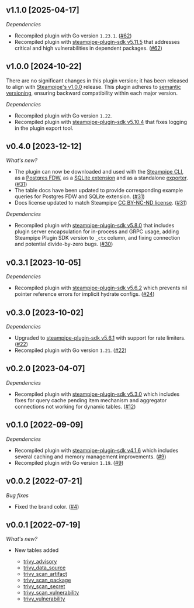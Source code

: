 ## v1.1.0 [2025-04-17]

_Dependencies_

- Recompiled plugin with Go version `1.23.1`. ([#62](https://github.com/turbot/steampipe-plugin-trivy/pull/62))
- Recompiled plugin with [steampipe-plugin-sdk v5.11.5](https://github.com/turbot/steampipe-plugin-sdk/blob/v5.11.5/CHANGELOG.md#v5115-2025-03-31) that addresses critical and high vulnerabilities in dependent packages. ([#62](https://github.com/turbot/steampipe-plugin-trivy/pull/62))

## v1.0.0 [2024-10-22]

There are no significant changes in this plugin version; it has been released to align with [Steampipe's v1.0.0](https://steampipe.io/changelog/steampipe-cli-v1-0-0) release. This plugin adheres to [semantic versioning](https://semver.org/#semantic-versioning-specification-semver), ensuring backward compatibility within each major version.

_Dependencies_

- Recompiled plugin with Go version `1.22`. 
- Recompiled plugin with [steampipe-plugin-sdk v5.10.4](https://github.com/turbot/steampipe-plugin-sdk/blob/develop/CHANGELOG.md#v5104-2024-08-29) that fixes logging in the plugin export tool. 

## v0.4.0 [2023-12-12]

_What's new?_

- The plugin can now be downloaded and used with the [Steampipe CLI](https://steampipe.io/docs), as a [Postgres FDW](https://steampipe.io/docs/steampipe_postgres/overview), as a [SQLite extension](https://steampipe.io/docs//steampipe_sqlite/overview) and as a standalone [exporter](https://steampipe.io/docs/steampipe_export/overview). ([#31](https://github.com/turbot/steampipe-plugin-trivy/pull/31))
- The table docs have been updated to provide corresponding example queries for Postgres FDW and SQLite extension. ([#31](https://github.com/turbot/steampipe-plugin-trivy/pull/31))
- Docs license updated to match Steampipe [CC BY-NC-ND license](https://github.com/turbot/steampipe-plugin-trivy/blob/main/docs/LICENSE). ([#31](https://github.com/turbot/steampipe-plugin-trivy/pull/31))

_Dependencies_

- Recompiled plugin with [steampipe-plugin-sdk v5.8.0](https://github.com/turbot/steampipe-plugin-sdk/blob/main/CHANGELOG.md#v580-2023-12-11) that includes plugin server encapsulation for in-process and GRPC usage, adding Steampipe Plugin SDK version to `_ctx` column, and fixing connection and potential divide-by-zero bugs. ([#30](https://github.com/turbot/steampipe-plugin-trivy/pull/30))

## v0.3.1 [2023-10-05]

_Dependencies_

- Recompiled plugin with [steampipe-plugin-sdk v5.6.2](https://github.com/turbot/steampipe-plugin-sdk/blob/main/CHANGELOG.md#v562-2023-10-03) which prevents nil pointer reference errors for implicit hydrate configs. ([#24](https://github.com/turbot/steampipe-plugin-trivy/pull/24))

## v0.3.0 [2023-10-02]

_Dependencies_

- Upgraded to [steampipe-plugin-sdk v5.6.1](https://github.com/turbot/steampipe-plugin-sdk/blob/main/CHANGELOG.md#v561-2023-09-29) with support for rate limiters. ([#22](https://github.com/turbot/steampipe-plugin-trivy/pull/22))
- Recompiled plugin with Go version `1.21`. ([#22](https://github.com/turbot/steampipe-plugin-trivy/pull/22))

## v0.2.0 [2023-04-07]

_Dependencies_

- Recompiled plugin with [steampipe-plugin-sdk v5.3.0](https://github.com/turbot/steampipe-plugin-sdk/blob/main/CHANGELOG.md#v530-2023-03-16) which includes fixes for query cache pending item mechanism and aggregator connections not working for dynamic tables. ([#12](https://github.com/turbot/steampipe-plugin-trivy/pull/12))

## v0.1.0 [2022-09-09]

_Dependencies_

- Recompiled plugin with [steampipe-plugin-sdk v4.1.6](https://github.com/turbot/steampipe-plugin-sdk/blob/main/CHANGELOG.md#v416-2022-09-02) which includes several caching and memory management improvements. ([#9](https://github.com/turbot/steampipe-plugin-trivy/pull/9))
- Recompiled plugin with Go version `1.19`. ([#9](https://github.com/turbot/steampipe-plugin-trivy/pull/9))

## v0.0.2 [2022-07-21]

_Bug fixes_

- Fixed the brand color. ([#4](https://github.com/turbot/steampipe-plugin-trivy/pull/4))

## v0.0.1 [2022-07-19]

_What's new?_

- New tables added

  - [trivy_advisory](https://hub.steampipe.io/plugins/turbot/trivy/tables/trivy_advisory)
  - [trivy_data_source](https://hub.steampipe.io/plugins/turbot/trivy/tables/trivy_data_source)
  - [trivy_scan_artifact](https://hub.steampipe.io/plugins/turbot/trivy/tables/trivy_scan_artifact)
  - [trivy_scan_package](https://hub.steampipe.io/plugins/turbot/trivy/tables/trivy_scan_package)
  - [trivy_scan_secret](https://hub.steampipe.io/plugins/turbot/trivy/tables/trivy_scan_secret)
  - [trivy_scan_vulnerability](https://hub.steampipe.io/plugins/turbot/trivy/tables/trivy_scan_vulnerability)
  - [trivy_vulnerability](https://hub.steampipe.io/plugins/turbot/trivy/tables/trivy_vulnerability)

